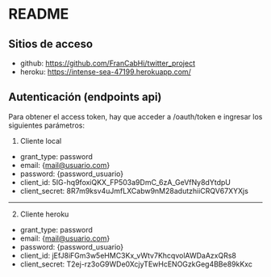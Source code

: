 # README

## Sitios de acceso

- github: https://github.com/FranCabHi/twitter_project
- heroku: https://intense-sea-47199.herokuapp.com/

## Autenticación (endpoints api)

Para obtener el access token, hay que acceder a /oauth/token e ingresar los siguientes parámetros:

1. Cliente local

- grant_type: password
- email: {mail@usuario.com}
- password: {password_usuario}
- client_id: 5IG-hq9foxiQKX_FP503a9DmC_6zA_GeVfNy8dYtdpU
- client_secret: 8R7m9ksv4uJmfLXCabw9nM28adutzhiiCRQV67XYXjs

---

2. Cliente heroku

- grant_type: password
- email: {mail@usuario.com}
- password: {password_usuario}
- client_id: jEfJ8iFGm3w5eHMC3Kx_vWtv7KhcqvolAWDaAzxQRs8
- client_secret: T2ej-rz3oG9WDe0XcjyTEwHcENOGzkGeg4BBe89kKxc

